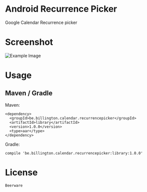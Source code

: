 Android Recurrence Picker
=========================

Google Calendar Recurrence picker

Screenshot
==========

![Example Image][1]


Usage
=====

Maven / Gradle
--------------

Maven:

    <dependency>
      <groupId>be.billington.calendar.recurrencepicker</groupId>
      <artifactId>library</artifactId>
      <version>1.0.0</version>
	  <type>aar</type>
    </dependency>
	
	
Gradle:

	compile 'be.billington.calendar.recurrencepicker:library:1.0.0'


License
=======

    Beerware

 [1]: https://raw2.github.com/Shusshu/Android-RecurrencePicker/master/screenshots/recurrence-picker.png
